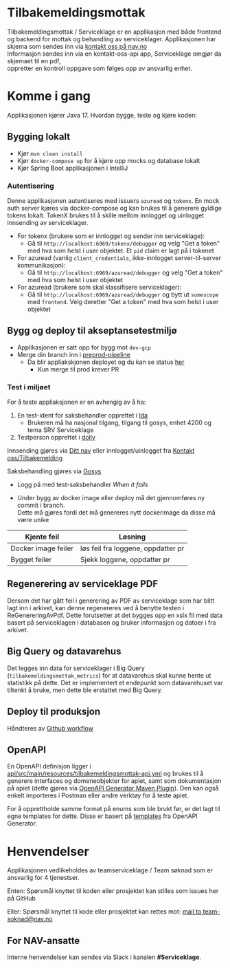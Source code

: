 Tilbakemeldingsmottak
================

Tilbakemeldingsmottak / Serviceklage er en applikasjon med både frontend og backend
for mottak og behandling av serviceklager.
Applikasjonen har skjema som sendes inn
via [kontakt oss på nav.no](https://www.nav.no/person/kontakt-oss/nb/tilbakemeldinger/serviceklage/login)  
Informasjon sendes inn via en kontakt-oss-api app, Serviceklage omgjør da skjemaet til en pdf,  
oppretter en kontroll oppgave som følges opp av ansvarlig enhet.

# Komme i gang

Applikasjonen kjører Java 17. Hvordan bygge, teste og kjøre koden:

## Bygging lokalt

* Kjør `mvn clean install`
* Kjør `docker-compose up` for å kjøre opp mocks og database lokalt
* Kjør Spring Boot applikasjonen i IntelliJ

### Autentisering

Denne applikasjonen autentiseres med issuers `azuread` og `tokenx`. En mock auth server kjøres via docker-compose og kan
brukes til å generere gyldige tokens lokalt.
TokenX brukes til å skille mellom innlogget og uinlogget innsending av serviceklager.

- For tokenx (brukere som er innlogget og sender inn serviceklage):
    - Gå til `http://localhost:6969/tokenx/debugger` og velg "Get a token" med hva som helst i user objektet. Et `pid`
      claim er lagt på i tokenet
- For azuread (vanlig `client_credentials`, ikke-innlogget server-til-server kommunikasjon):
    - Gå til `http://localhost:6969/azuread/debugger` og velg "Get a token" med hva som helst i user objektet
- For azuread (brukere som skal klassifisere serviceklager):
    - Gå til `http://localhost:6969/azuread/debugger` og bytt ut `somescope` med `frontend`. Velg deretter "Get a token"
      med hva som helst i user objektet

## Bygg og deploy til akseptansetestmiljø

* Applikasjonen er satt opp for bygg mot `dev-gcp`
* Merge din branch inn i [preprod-pipeline](https://github.com/navikt/tilbakemeldingsmottak-api/tree/preprod-pipeline)
    * Da blir appliakskjonen deployet og du kan se
      status [her](https://github.com/navikt/tilbakemeldingsmottak-api/actions)
        * Kun merge til prod krever PR

### Test i miljøet

For å teste appliaksjonen er en avhengig av å ha:

1. En test-ident for saksbehandler opprettet i [Ida](https://ida.nais.adeo.no/)
    - Brukeren må ha nasjonal tilgang, tilgang til gosys, enhet 4200 og tema SRV Serviceklage
2. Testperson opprettet i [dolly](https://dolly.nais.preprod.local/)

Innsending gjøres via
[Ditt nav](http://www.dev.nav.no/person/dittnav) eller innlogget/uinlogget
fra [Kontakt oss/Tilbakemelding](https://www.dev.nav.no/person/kontakt-oss/nb/tilbakemeldinger)

Saksbehandling gjøres via [Gosys](https://gosys-nais-q1.nais.preprod.local/gosys/)

- Logg på med test-saksbehandler
  *When it fails*

* Under bygg av docker image eller deploy må det gjennomføres ny commit i branch.  
  Dette må gjøres fordi det må genereres nytt dockerimage da disse må være unike

 Kjente feil         | Løsning                             
---------------------|-------------------------------------  
 Docker image feiler | løs feil fra loggene,  oppdatter pr 
 Bygget feiler       | Sjekk loggene, oppdatter pr         

## Regenerering av serviceklage PDF

Dersom det har gått feil i generering av PDF av serviceklage som har blitt lagt inn i arkivet, kan denne regenereres ved
å benytte testen i ReGenereringAvPdf. Dette forutsetter at det bygges opp en xslx fil med data basert på serviceklagen i
databasen og bruker informasjon og datoer i fra arkivet.

## Big Query og datavarehus

Det legges inn data for serviceklager i Big Query (`tilbakemeldingsmottak_metrics`) for at datavarehus skal kunne hente
ut statistikk på dette. Det er implementert et endepunkt som datavarehuset var tiltenkt å bruke, men dette ble erstattet
med Big Query.

## Deploy til produksjon

Håndteres av [Github workflow](https://github.com/navikt/tilbakemeldingsmottak-api/tree/main/.github/workflows)

## OpenAPI

En OpenAPI definisjon ligger
i [api/src/main/resources/tilbakemeldingsmottak-api.yml](api/src/main/resources/tilbakemeldingsmottak-api.yml)
og brukes til å generere interfaces og domeneobjekter for apiet, samt som dokumentasjon på apiet
(dette gjøres
via [OpenAPI Generator Maven Plugin](https://github.com/OpenAPITools/openapi-generator/tree/master/modules/openapi-generator-maven-plugin)).
Den kan også enkelt importeres i Postman eller andre verktøy for å teste apiet.

For å opprettholde samme format på enums som ble brukt før, er det lagt til egne templates for dette.
Disse er basert
på [templates](https://github.com/OpenAPITools/openapi-generator/tree/master/modules/openapi-generator/src/main/resources/JavaSpring)
fra OpenAPI Generator.

# Henvendelser

Applikasjonen vedlikeholdes av teamserviceklage / Team søknad som er ansvarlig for 4 tjenestser.

Enten:
Spørsmål knyttet til koden eller prosjektet kan stilles som issues her på GitHub

Eller:
Spørsmål knyttet til kode eller prosjektet kan rettes mot:
[mail to team-soknad@nav.no](mailto:team-innsending@nav.no)

## For NAV-ansatte

Interne henvendelser kan sendes via Slack i kanalen **#Serviceklage**.
